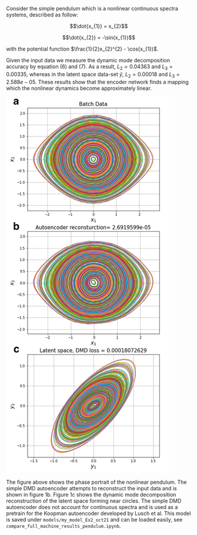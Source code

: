 Consider the simple pendulum which is a nonlinear continuous spectra systems, described as follow: 
 
$$\dot{x_{1}} = x_{2}$$
    
$$\dot{x_{2}} = -\sin(x_{1})$$

with the potential function $\frac{1}{2}x_{2}^{2} - \cos(x_{1})$.

Given the input data we measure the dynamic mode decomposition accuracy by equation (6) and (7). As a result, $L_{2} =  0.04363$ and $L_{3} = 0.00335$, whereas in the latent space data-set $\tilde y$, $L_{2} =  0.00018$ and $L_{3} = 2.588e-05$. These results show that the encoder network finds a mapping which the nonlinear dynamics become approximately linear. 

![](images/figure3.png)

The figure above shows the phase portrait of the nonlinear pendulum. The simple DMD autoencoder attempts to reconstruct the input data and is shown in figure 1b. Figure 1c shows the dynamic mode decomposition reconstruction of the latent space forming near circles. The simple DMD autoencoder does not account for continuous spectra and is used as a pretrain for the Koopman autoencoder developed by Lusch et al. This model is saved under `models/my_model_Ex2_oct21` and can be loaded easily, see `compare_full_machine_results_pendulum.ipynb`. 